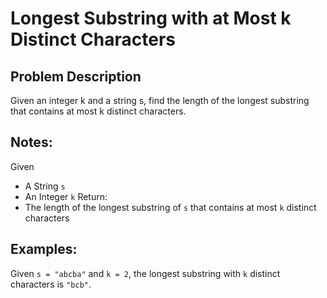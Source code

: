 # Longest Substring with at Most k Distinct Characters

## **Problem Description**
Given an integer k and a string s, find the length of the longest substring that contains at most k distinct characters.

## **Notes:**
Given
- A String `s`
- An Integer `k`
Return:
- The length of the longest substring of `s` that contains at most `k` distinct characters

## **Examples:**
Given `s = "abcba"` and `k = 2`, the longest substring with `k` distinct characters is `"bcb"`.
